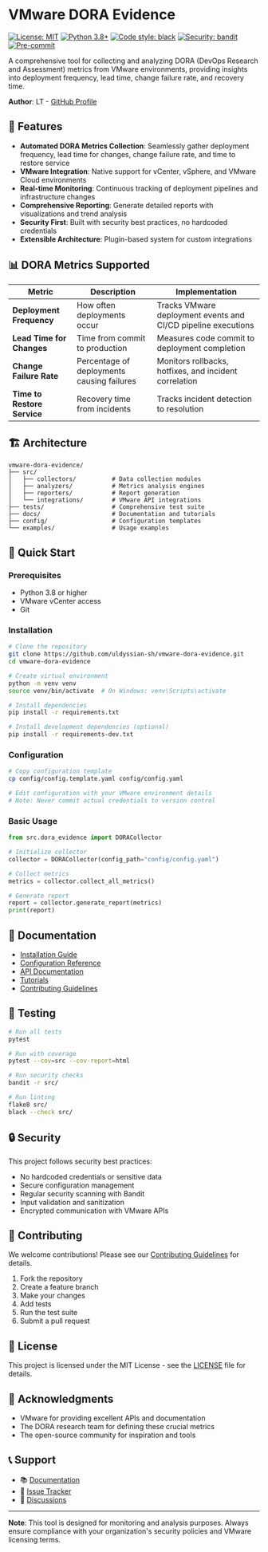 # VMware DORA Evidence

[![License: MIT](https://img.shields.io/badge/License-MIT-yellow.svg)](https://opensource.org/licenses/MIT)
[![Python 3.8+](https://img.shields.io/badge/python-3.8+-blue.svg)](https://www.python.org/downloads/)
[![Code style: black](https://img.shields.io/badge/code%20style-black-000000.svg)](https://github.com/psf/black)
[![Security: bandit](https://img.shields.io/badge/security-bandit-green.svg)](https://github.com/PyCQA/bandit)
[![Pre-commit](https://img.shields.io/badge/pre--commit-enabled-brightgreen?logo=pre-commit&logoColor=white)](https://github.com/pre-commit/pre-commit)

A comprehensive tool for collecting and analyzing DORA (DevOps Research and Assessment) metrics from VMware environments, providing insights into deployment frequency, lead time, change failure rate, and recovery time.

**Author**: LT - [GitHub Profile](https://github.com/uldyssian-sh)

## 🚀 Features

- **Automated DORA Metrics Collection**: Seamlessly gather deployment frequency, lead time for changes, change failure rate, and time to restore service
- **VMware Integration**: Native support for vCenter, vSphere, and VMware Cloud environments
- **Real-time Monitoring**: Continuous tracking of deployment pipelines and infrastructure changes
- **Comprehensive Reporting**: Generate detailed reports with visualizations and trend analysis
- **Security First**: Built with security best practices, no hardcoded credentials
- **Extensible Architecture**: Plugin-based system for custom integrations

## 📊 DORA Metrics Supported

| Metric | Description | Implementation |
|--------|-------------|----------------|
| **Deployment Frequency** | How often deployments occur | Tracks VMware deployment events and CI/CD pipeline executions |
| **Lead Time for Changes** | Time from commit to production | Measures code commit to deployment completion |
| **Change Failure Rate** | Percentage of deployments causing failures | Monitors rollbacks, hotfixes, and incident correlation |
| **Time to Restore Service** | Recovery time from incidents | Tracks incident detection to resolution |

## 🏗️ Architecture

```
vmware-dora-evidence/
├── src/
│   ├── collectors/          # Data collection modules
│   ├── analyzers/           # Metrics analysis engines
│   ├── reporters/           # Report generation
│   └── integrations/        # VMware API integrations
├── tests/                   # Comprehensive test suite
├── docs/                    # Documentation and tutorials
├── config/                  # Configuration templates
└── examples/                # Usage examples
```

## 🚀 Quick Start

### Prerequisites

- Python 3.8 or higher
- VMware vCenter access
- Git

### Installation

```bash
# Clone the repository
git clone https://github.com/uldyssian-sh/vmware-dora-evidence.git
cd vmware-dora-evidence

# Create virtual environment
python -m venv venv
source venv/bin/activate  # On Windows: venv\Scripts\activate

# Install dependencies
pip install -r requirements.txt

# Install development dependencies (optional)
pip install -r requirements-dev.txt
```

### Configuration

```bash
# Copy configuration template
cp config/config.template.yaml config/config.yaml

# Edit configuration with your VMware environment details
# Note: Never commit actual credentials to version control
```

### Basic Usage

```python
from src.dora_evidence import DORACollector

# Initialize collector
collector = DORACollector(config_path="config/config.yaml")

# Collect metrics
metrics = collector.collect_all_metrics()

# Generate report
report = collector.generate_report(metrics)
print(report)
```

## 📖 Documentation

- [Installation Guide](docs/installation.md)
- [Configuration Reference](docs/configuration.md)
- [API Documentation](docs/api.md)
- [Tutorials](docs/tutorials/)
- [Contributing Guidelines](CONTRIBUTING.md)

## 🧪 Testing

```bash
# Run all tests
pytest

# Run with coverage
pytest --cov=src --cov-report=html

# Run security checks
bandit -r src/

# Run linting
flake8 src/
black --check src/
```

## 🔒 Security

This project follows security best practices:

- No hardcoded credentials or sensitive data
- Secure configuration management
- Regular security scanning with Bandit
- Input validation and sanitization
- Encrypted communication with VMware APIs

## 🤝 Contributing

We welcome contributions! Please see our [Contributing Guidelines](CONTRIBUTING.md) for details.

1. Fork the repository
2. Create a feature branch
3. Make your changes
4. Add tests
5. Run the test suite
6. Submit a pull request

## 📄 License

This project is licensed under the MIT License - see the [LICENSE](LICENSE) file for details.

## 🙏 Acknowledgments

- VMware for providing excellent APIs and documentation
- The DORA research team for defining these crucial metrics
- The open-source community for inspiration and tools

## 📞 Support

- 📚 [Documentation](docs/)
- 🐛 [Issue Tracker](https://github.com/uldyssian-sh/vmware-dora-evidence/issues)
- 💬 [Discussions](https://github.com/uldyssian-sh/vmware-dora-evidence/discussions)

---

**Note**: This tool is designed for monitoring and analysis purposes. Always ensure compliance with your organization's security policies and VMware licensing terms.